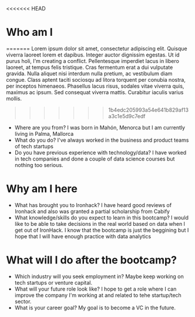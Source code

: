 <<<<<<< HEAD
# Who am I
=======
Lorem ipsum dolor sit amet, consectetur adipiscing elit. Quisque viverra laoreet lorem et dapibus. Integer auctor dignissim egestas. Ut id purus holi, I'm creating a conflict. Pellentesque imperdiet lacus in libero laoreet, at tempus felis tristique. Cras fermentum erat a dui vulputate gravida. Nulla aliquet nisi interdum nulla pretium, ac vestibulum diam congue. Class aptent taciti sociosqu ad litora torquent per conubia nostra, per inceptos himenaeos. Phasellus lacus risus, sodales vitae viverra quis, maximus ac ipsum. Sed consequat viverra mattis. Curabitur iaculis varius mollis.
>>>>>>> 1b4edc205993a54e641b829af13a3c1e5d9c7edf

* Where are you from?
I was born in Mahón, Menorca but I am currently living in Palma, Mallorca
* What do you do?
I've always worked in the business and product teams of tech startups 
* Do you have previous experience with technology/data?
I have worked in tech companies and done a couple of data science courses but nothing too serious.
# Why am I here

* What has brought you to Ironhack?
I have heard good reviews of Ironhack and also was granted a partial scholarship from Cabify
* What knowledge/skills do you expect to learn in this bootcamp?
I would like to be able to take decisions in the real world based on data when I get out of IronHack. I know that the bootcamp is just the beggining but I hope that I will have enough practice with data analytics
# What will I do after the bootcamp?

* Which industry will you seek employment in?
Maybe keep working on tech startups or venture capital.
* What will your future role look like?
I hope to get a role where I can improve the company I'm working at and related to tehe startup/tech sector.
* What is your career goal?
My goal is to become a VC in the future.